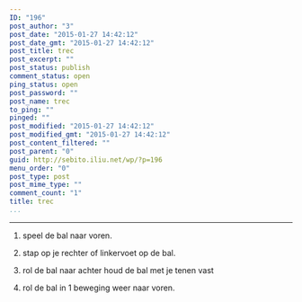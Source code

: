 ```yaml
---
ID: "196"
post_author: "3"
post_date: "2015-01-27 14:42:12"
post_date_gmt: "2015-01-27 14:42:12"
post_title: trec
post_excerpt: ""
post_status: publish
comment_status: open
ping_status: open
post_password: ""
post_name: trec
to_ping: ""
pinged: ""
post_modified: "2015-01-27 14:42:12"
post_modified_gmt: "2015-01-27 14:42:12"
post_content_filtered: ""
post_parent: "0"
guid: http://sebito.iliu.net/wp/?p=196
menu_order: "0"
post_type: post
post_mime_type: ""
comment_count: "1"
title: trec
...
```

---

1.  speel de bal naar voren.

2.  stap op je rechter of linkervoet op de bal.

3.  rol de bal naar achter houd de bal met je tenen vast

4.  rol de bal in 1 beweging weer naar voren.
